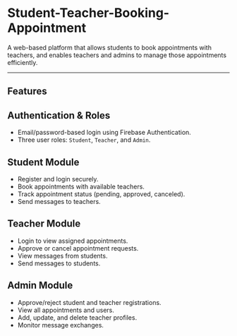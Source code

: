 # Student-Teacher-Booking-Appointment

A web-based platform that allows students to book appointments with teachers, and enables teachers and admins to manage those appointments efficiently.

---

##  Features

## Authentication & Roles
- Email/password-based login using Firebase Authentication.
- Three user roles: `Student`, `Teacher`, and `Admin`.

## Student Module
- Register and login securely.
- Book appointments with available teachers.
- Track appointment status (pending, approved, canceled).
- Send messages to teachers.

## Teacher Module
- Login to view assigned appointments.
- Approve or cancel appointment requests.
- View messages from students.
- Send messages to students.

## Admin Module
- Approve/reject student and teacher registrations.
- View all appointments and users.
- Add, update, and delete teacher profiles.
- Monitor message exchanges.


